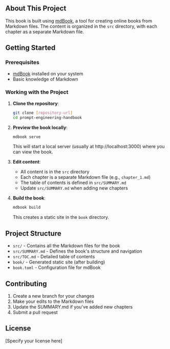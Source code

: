 ## About This Project

This book is built using [mdBook](https://rust-lang.github.io/mdBook/), a tool for creating online books from Markdown files. The content is organized in the `src` directory, with each chapter as a separate Markdown file.

## Getting Started

### Prerequisites

- [mdBook](https://rust-lang.github.io/mdBook/guide/installation.html) installed on your system
- Basic knowledge of Markdown

### Working with the Project

1. **Clone the repository**:
   ```bash
   git clone [repository-url]
   cd prompt-engineering-handbook
   ```

2. **Preview the book locally**:
   ```bash
   mdbook serve
   ```
   This will start a local server (usually at http://localhost:3000) where you can view the book.

3. **Edit content**:
   - All content is in the `src` directory
   - Each chapter is a separate Markdown file (e.g., `chapter_1.md`)
   - The table of contents is defined in `src/SUMMARY.md`
   - Update `src/SUMMARY.md` when adding new chapters

4. **Build the book**:
   ```bash
   mdbook build
   ```
   This creates a static site in the `book` directory.

## Project Structure

- `src/` - Contains all the Markdown files for the book
- `src/SUMMARY.md` - Defines the book's structure and navigation
- `src/TOC.md` - Detailed table of contents
- `book/` - Generated static site (after building)
- `book.toml` - Configuration file for mdBook

## Contributing

1. Create a new branch for your changes
2. Make your edits to the Markdown files
3. Update the SUMMARY.md if you've added new chapters
4. Submit a pull request

## License

[Specify your license here]
